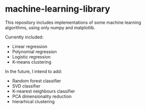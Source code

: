 # machine-learning-library

This repository includes implementations of some machine learning algorithms, using only numpy and matplotlib.

Currently included:
- Linear regression
- Polynomial regression
- Logistic regression
- K-means clustering

In the future, I intend to add:
- Random forest classifier
- SVD classifier
- K-nearest neighbours classifier
- PCA dimensionality reduction
- hierarhical clustering

